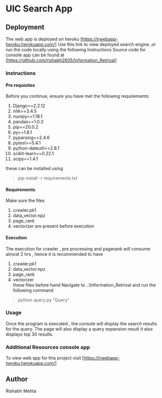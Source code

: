 # UIC Search App

## Deployment 
The web app is deployed on heroku [https://irwebapp-heroku.herokuapp.com/] 
Use this link to view deployed search engine ,or run the code locally using the following Instructions
Source code for console app can be found at [https://github.com/rishabh2605/Information_Retrival]


### Instructions 

#### Pre requisites 
Before you continue, ensure you have met the following requirements:

1. Django==2.2.12
2. nltk==3.4.5
3. numpy==1.18.1
4. pandas==1.0.3
5. pip==20.0.2
6. py==1.8.1
7. pyparsing==2.4.6
8. pytest==5.4.1
9. python-dateutil==2.8.1
10. scikit-learn==0.22.1
11. scipy==1.4.1

these can be installed using
 > pip install -r requirements.txt

#### Requirements
Make sure the files
1. crawler.pk1
2. data_vector.npz
3. page_rank
4. vectorizer 
are present before execution 

#### Execution 
The execution for crawler , pre processing and pagerank will consume almost 2 hrs , hence it is recommended to have 
1. crawler.pk1
2. data_vector.npz
3. page_rank
4. vectorizer  
these files before hand
Navigate to ..\Information_Retrival and run the following command 

> python query.py "Query"



### Usage 

Once the program is executed , the console will display the  search results for the query.
The page will also display a query expansion result it also displays top 30 results.

### Additional Resources console app

To view web app for this project visit [https://irwebapp-heroku.herokuapp.com/]

## Author 
Rishabh Mehta 






